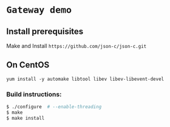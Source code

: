 `Gateway demo`
==============

Install prerequisites
-----------------------
Make and Install `https://github.com/json-c/json-c.git`

On CentOS
-----------------------
`yum install -y automake libtool libev libev-libevent-devel`

### Build instructions:

```sh
$ ./configure  # --enable-threading
$ make
$ make install
```